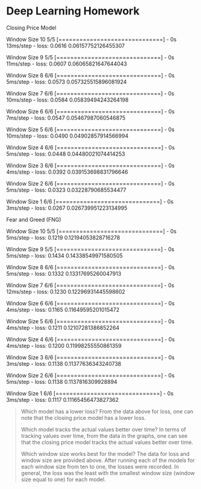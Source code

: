 # Deep Learning Homework





Closing Price Model


Window Size 10
5/5 [==============================] - 0s 13ms/step - loss: 0.0616
0.06157752126455307

Window Size 9
5/5 [==============================] - 0s 11ms/step - loss: 0.0607
0.06065821647644043

Window Size 8
6/6 [==============================] - 0s 5ms/step - loss: 0.0573
0.057325515896081924

Window Size 7
6/6 [==============================] - 0s 10ms/step - loss: 0.0584
0.05839494243264198

Window Size 6
6/6 [==============================] - 0s 7ms/step - loss: 0.0547
0.05467987060546875

Window Size 5
6/6 [==============================] - 0s 10ms/step - loss: 0.0490
0.04902857914566994

Window Size 4
6/6 [==============================] - 0s 5ms/step - loss: 0.0448
0.04480021074414253

Window Size 3
6/6 [==============================] - 0s 4ms/step - loss: 0.0392
0.039153698831796646

Window Size 2
6/6 [==============================] - 0s 5ms/step - loss: 0.0323
0.03228790685534477

Window Size 1
6/6 [==============================] - 0s 3ms/step - loss: 0.0267
0.026739951223134995



Fear and Greed (FNG)


Window Size 10
5/5 [==============================] - 0s 5ms/step - loss: 0.1219
0.12194053828716278

Window Size 9
5/5 [==============================] - 0s 5ms/step - loss: 0.1434
0.14338549971580505

Window Size 8
6/6 [==============================] - 0s 5ms/step - loss: 0.1332
0.13317695260047913

Window Size 7
6/6 [==============================] - 0s 12ms/step - loss: 0.1230
0.12296931445598602

Window Size 6
6/6 [==============================] - 0s 4ms/step - loss: 0.1165
0.11649595201015472

Window Size 5
6/6 [==============================] - 0s 4ms/step - loss: 0.1211
0.12107281386852264

Window Size 4
6/6 [==============================] - 0s 4ms/step - loss: 0.1200
0.11998255550861359

Window Size 3
6/6 [==============================] - 0s 3ms/step - loss: 0.1138
0.11377636343240738

Window Size 2
6/6 [==============================] - 0s 5ms/step - loss: 0.1138
0.1137816309928894

Window Size 1
6/6 [==============================] - 0s 3ms/step - loss: 0.1117
0.11165456473827362



> Which model has a lower loss?
From the data above for loss, one can note that the closing price model has a lower loss.
>
> Which model tracks the actual values better over time?
In terms of tracking values over time, from the data in the graphs, one can see that the closing price model tracks the actual values better over time.
>
> Which window size works best for the model?
The data for loss and window size are provided above. After running each of the models for each window size from ten to one, the losses were recorded. In general, the loss was the least with the smallest window size (window size equal to one) for each model.